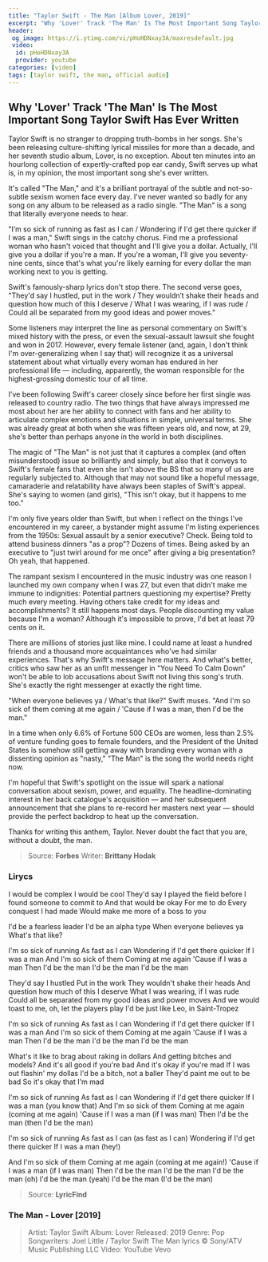```yaml
---
title: "Taylor Swift - The Man [Album Lover, 2019]"
excerpt: "Why 'Lover' Track 'The Man' Is The Most Important Song Taylor Swift Has Ever Written"
header:
 og_image: https://i.ytimg.com/vi/pHoHDNxay3A/maxresdefault.jpg
 video:
  id: pHoHDNxay3A
  provider: youtube
categories: [video]
tags: [taylor swift, the man, official audio]
---
```


## Why 'Lover' Track 'The Man' Is The Most Important Song Taylor Swift Has Ever Written

Taylor Swift is no stranger to dropping truth-bombs in her songs. She's been releasing culture-shifting lyrical missiles for more than a decade, and her seventh studio album, Lover, is no exception. About ten minutes into an hourlong collection of expertly-crafted pop ear candy, Swift serves up what is, in my opinion, the most important song she's ever written.

It's called "The Man," and it's a brilliant portrayal of the subtle and not-so-subtle sexism women face every day. I've never wanted so badly for any song on any album to be released as a radio single. "The Man" is a song that literally everyone needs to hear.

"I’m so sick of running as fast as I can / Wondering if I'd get there quicker if I was a man," Swift sings in the catchy chorus. Find me a professional woman who hasn't voiced that thought and I'll give you a dollar. Actually, I'll give you a dollar if you're a man. If you're a woman, I'll give you seventy-nine cents, since that's what you're likely earning for every dollar the man working next to you is getting.

Swift's famously-sharp lyrics don't stop there. The second verse goes, "They'd say I hustled, put in the work / They wouldn’t shake their heads and question how much of this I deserve / What I was wearing, if I was rude / Could all be separated from my good ideas and power moves."

Some listeners may interpret the line as personal commentary on Swift's mixed history with the press, or even the sexual-assault lawsuit she fought and won in 2017. However, every female listener (and, again, I don't think I'm over-generalizing when I say that) will recognize it as a universal statement about what virtually every woman has endured in her professional life — including, apparently, the woman responsible for the highest-grossing domestic tour of all time.

I've been following Swift's career closely since before her first single was released to country radio. The two things that have always impressed me most about her are her ability to connect with fans and her ability to articulate complex emotions and situations in simple, universal terms. She was already great at both when she was fifteen years old, and now, at 29, she's better than perhaps anyone in the world in both disciplines.

The magic of "The Man" is not just that it captures a complex (and often misunderstood) issue so brilliantly and simply, but also that it conveys to Swift's female fans that even she isn't above the BS that so many of us are regularly subjected to. Although that may not sound like a hopeful message, camaraderie and relatability have always been staples of Swift's appeal. She's saying to women (and girls), "This isn't okay, but it happens to me too."

I'm only five years older than Swift, but when I reflect on the things I've encountered in my career, a bystander might assume I'm listing experiences from the 1950s: Sexual assault by a senior executive? Check. Being told to attend business dinners "as a prop"? Dozens of times. Being asked by an executive to "just twirl around for me once" after giving a big presentation? Oh yeah, that happened.

The rampant sexism I encountered in the music industry was one reason I launched my own company when I was 27, but even that didn't make me immune to indignities: Potential partners questioning my expertise? Pretty much every meeting. Having others take credit for my ideas and accomplishments? It still happens most days. People discounting my value because I'm a woman? Although it's impossible to prove, I'd bet at least 79 cents on it.

There are millions of stories just like mine. I could name at least a hundred friends and a thousand more acquaintances who've had similar experiences. That's why Swift's message here matters. And what's better, critics who saw her as an unfit messenger in "You Need To Calm Down" won't be able to lob accusations about Swift not living this song's truth. She's exactly the right messenger at exactly the right time.

"When everyone believes ya / What's that like?" Swift muses. "And I'm so sick of them coming at me again / 'Cause if I was a man, then I'd be the man."

In a time when only 6.6% of Fortune 500 CEOs are women, less than 2.5% of venture funding goes to female founders, and the President of the United States is somehow still getting away with branding every woman with a dissenting opinion as "nasty," "The Man" is the song the world needs right now.

I'm hopeful that Swift's spotlight on the issue will spark a national conversation about sexism, power, and equality. The headline-dominating interest in her back catalogue's acquisition — and her subsequent announcement that she plans to re-record her masters next year — should provide the perfect backdrop to heat up the conversation.

Thanks for writing this anthem, Taylor. Never doubt the fact that you are, without a doubt, the man.

> Source: **Forbes**
> Writer: **Brittany Hodak**

### Lirycs

I would be complex
I would be cool
They'd say I played the field before
I found someone to commit to
And that would be okay
For me to do
Every conquest I had made
Would make me more of a boss to you

I'd be a fearless leader
I'd be an alpha type
When everyone believes ya
What's that like?

I'm so sick of running
As fast as I can
Wondering if I'd get there quicker
If I was a man
And I'm so sick of them
Coming at me again
'Cause if I was a man
Then I'd be the man
I'd be the man
I'd be the man

They'd say I hustled
Put in the work
They wouldn't shake their heads
And question how much of this I deserve
What I was wearing, if I was rude
Could all be separated from my good ideas and power moves
And we would toast to me, oh, let the players play
I'd be just like Leo, in Saint-Tropez

I'm so sick of running
As fast as I can
Wondering if I'd get there quicker
If I was a man
And I'm so sick of them
Coming at me again
'Cause if I was a man
Then I'd be the man
I'd be the man
I'd be the man

What's it like to brag about raking in dollars
And getting bitches and models?
And it's all good if you're bad
And it's okay if you're mad
If I was out flashin' my dollas
I'd be a bitch, not a baller
They'd paint me out to be bad
So it's okay that I'm mad

I'm so sick of running
As fast as I can
Wondering if I'd get there quicker
If I was a man (you know that)
And I'm so sick of them
Coming at me again (coming at me again)
'Cause if I was a man (if I was man)
Then I'd be the man (then I'd be the man)

I'm so sick of running
As fast as I can (as fast as I can)
Wondering if I'd get there quicker
If I was a man (hey!)

And I'm so sick of them
Coming at me again (coming at me again!)
'Cause if I was a man (if I was man)
Then I'd be the man
I'd be the man
I'd be the man (oh)
I'd be the man (yeah)
I'd be the man (I'd be the man)

> Source: **LyricFind**

### The Man - Lover [2019]

> Artist: Taylor Swift
> Album: Lover
> Released: 2019
> Genre: Pop
> Songwriters: Joel Little / Taylor Swift
> The Man lyrics © Sony/ATV Music Publishing LLC
> Video: YouTube Vevo
